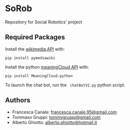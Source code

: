 # SoRob
Repository for Social Robotics' project

## Required Packages

Install the [wikimedia API](https://github.com/barrust/mediawiki) with:

``` pip install pymediawiki ``` 

Install the python [meaningCloud API](https://github.com/MeaningCloud/meaningcloud-python) with:

``` pip install MeaningCloud-python ``` 

To launch the chat bot, run the ``` chatBotV2.py``` python script.



## Authors
* Francesca Canale: francesca.canale.95@gmail.com
* Tommaso Gruppi: tommygruppi@gmail.com
* Alberto Ghiotto: alberto.ghiotto@hotmail.it
